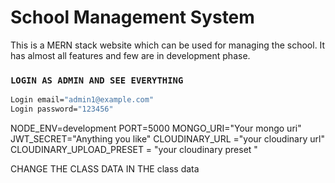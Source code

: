 # School Management System

This is a MERN stack website which can be used for managing the school. It has almost all features and few are in development phase.

### `LOGIN AS ADMIN AND SEE EVERYTHING`

```bash
Login email="admin1@example.com"
Login password="123456"
```

NODE_ENV=development
PORT=5000
MONGO_URI="Your mongo uri"
JWT_SECRET="Anything you like"
CLOUDINARY_URL ="your cloudinary url"
CLOUDINARY_UPLOAD_PRESET = "your cloudinary preset "

CHANGE THE CLASS DATA IN THE class data
